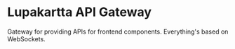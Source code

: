 # Lupakartta API Gateway

Gateway for providing APIs for frontend components. Everything's based on WebSockets.
